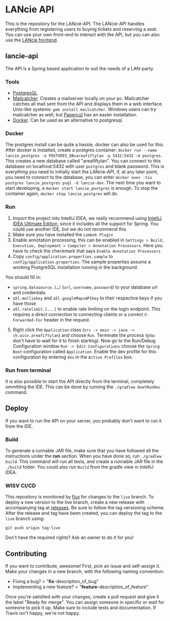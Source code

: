 # LANcie API
This is the repository for the LANcie-API. The LANcie-API handles everything from registering users to buying tickets and reserving a seat. You can use your own front-end to interact with the API, but you can also use the [LANcie frontend](https://github.com/AreaFiftyLAN/lancie-frontend).

## lancie-api
The API is a Spring based application to suit the needs of a LAN-party.

### Tools
-   [PostgresQL](https://www.postgresql.org/)
-   [Mailcatcher](https://mailcatcher.me/). Creates a mailserver locally on your pc. Mailcatcher catches all mail sent from the API and displays them in a web interface. Unix-like systems: `gem install mailcatcher`. Windows users can try mailcatcher as well, but [Papercut](https://github.com/changemakerstudios/papercut) has an easier installation. 
-   [Docker](https://www.docker.com). Can be used as an alternative to postgresql.

### Docker
The postgres install can be quite a hassle, docker can also be used for this.
After docker is installed, create a postgres container: `docker run --name lancie_postgres -e POSTGRES_DB=areafiftylan -p 5432:5432 -d postgres`.
This creates a new database called "areafiftylan".
You can connect to this database on localhost:5432 with user `postgres` and blank password.
This is everything you need to initially start the LANcie-API, if, at any later point, you need to connect to the database, you can enter `docker exec -tiu postgres lancie_postgres psql -d lancie-dev`.
The next time you want to start developing, a `docker start lancie_postgres` is enough. To stop the container again, `docker stop lancie_postgres` will do.

### Run
1.  Import the project into IntelliJ IDEA, we really recommend using [IntelliJ IDEA Ultimate Edition](https://www.jetbrains.com/idea/), since it includes all the support for Spring. You could use another IDE, but we do not recommend this
2.  Make sure you have installed the `Lombok Plugin`
3.  Enable annotation processing, this can be enabled in `Settings > Build, Execution, Deployment > Compiler > Annotation Processors`. Here you have to check the checkmark that says `Enable Annotation Processors`
4.  Copy `config/application.properties.sample` to `config/application.properties`. The sample properties assume a working PostgreSQL installation running in the background.

  You should fill in:
  - `spring.datasource.[…]` (`url`, `username`, `password`) to your database url and credentials
  - `a5l.molliekey` and `a5l.googleMapsAPIkey` to their respective keys if you have those
  - `a5l.ratelimit.[...]` to enable rate limiting on the login endpoint. This requires a direct connection to connecting clients or a correct `X-Forwarded-For` header in the request.

5.  Right click the `Application` class (`src -> main -> java -> ch.wisv.areafiftylan`) and choose `Run`. Terminate the process (you don't have to wait for it to finish starting). Now go to the Run/Debug Configuration window `Run -> Edit Configurations` choose the `Spring Boot` configuration called `Application`. Enable the dev profile for this configuration by entering `dev` in the `Active Profiles` box.

### Run from terminal
It is also possible to start the API directly from the terminal, completely ommitting the IDE. This can be done by running the `./gradlew bootRunDev` command.

## Deploy
If you want to run the API on your server, you probably don't want to run it from the IDE.

### Build
To generate a runnable JAR file, make sure that you have followed all the instructions under the **run** section. When you have done so, run `./gradlew build`. This command will run all tests, and create a runnable JAR file in the `./build` folder. You could also run `Build` from the gradle view in IntelliJ IDEA.

### WISV CI/CD
This repository is monitored by [flux](https://github.com/WISVCH/flux-beheer/) for changes to the `live` branch.
To deploy a new version to the live branch, create a new release with accompanying tag at [releases](https://github.com/AreaFiftyLAN/lancie-api/releases/).
Be sure to follow the tag versioning scheme.
After the release and tag have been created, you can deploy the tag to the `live` branch using:
```
git push origin tag:live
```
Don't have the required rights? Ask an owner to do it for you!

## Contributing
If you want to contribute, awesome! First, pick an issue and self-assign it. Make your changes in a new branch, with the following naming convention:

* Fixing a bug? > "**fix**-description\_of\_bug"
* Implementing a new feature? > "**feature**-description\_of\_feature"

Once you're satisfied with your changes, create a pull request and give it the label "Ready for merge". You can assign someone in specific or wait for someone to pick it up. Make sure to include tests and documentation. If Travis isn't happy, we're not happy.

